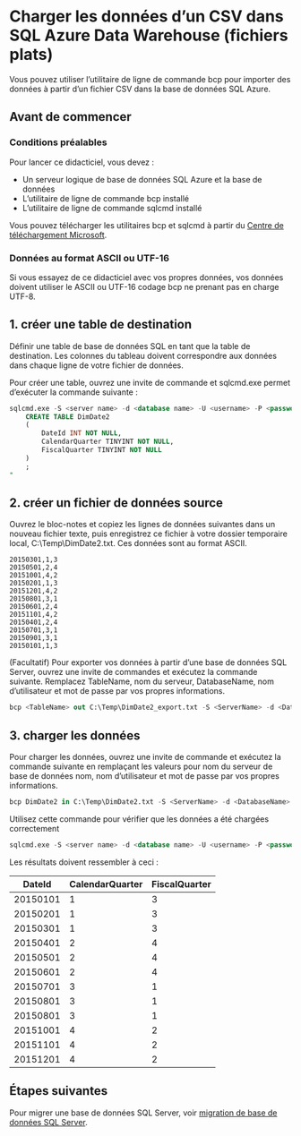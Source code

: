 <properties
   pageTitle="Charger les données à partir d’un fichier CSV dans Azure SQL Databaase (bcp) | Microsoft Azure"
   description="Pour une taille de données de petite taille, utilise bcp pour importer des données dans une base de données SQL Azure."
   services="sql-database"
   documentationCenter="NA"
   authors="CarlRabeler"
   manager="jhubbard"
   editor=""/>

<tags
   ms.service="sql-database"
   ms.devlang="NA"
   ms.topic="get-started-article"
   ms.tgt_pltfrm="NA"
   ms.workload="data-services"
   ms.date="09/13/2016"
   ms.author="carlrab"/>


# <a name="load-data-from-csv-into-azure-sql-data-warehouse-flat-files"></a>Charger les données d’un CSV dans SQL Azure Data Warehouse (fichiers plats)

Vous pouvez utiliser l’utilitaire de ligne de commande bcp pour importer des données à partir d’un fichier CSV dans la base de données SQL Azure.

## <a name="before-you-begin"></a>Avant de commencer

### <a name="prerequisites"></a>Conditions préalables

Pour lancer ce didacticiel, vous devez :

- Un serveur logique de base de données SQL Azure et la base de données
- L’utilitaire de ligne de commande bcp installé
- L’utilitaire de ligne de commande sqlcmd installé

Vous pouvez télécharger les utilitaires bcp et sqlcmd à partir du [Centre de téléchargement Microsoft][].

### <a name="data-in-ascii-or-utf-16-format"></a>Données au format ASCII ou UTF-16

Si vous essayez de ce didacticiel avec vos propres données, vos données doivent utiliser le ASCII ou UTF-16 codage bcp ne prenant pas en charge UTF-8. 

## <a name="1-create-a-destination-table"></a>1. créer une table de destination

Définir une table de base de données SQL en tant que la table de destination. Les colonnes du tableau doivent correspondre aux données dans chaque ligne de votre fichier de données.

Pour créer une table, ouvrez une invite de commande et sqlcmd.exe permet d’exécuter la commande suivante :


```sql
sqlcmd.exe -S <server name> -d <database name> -U <username> -P <password> -I -Q "
    CREATE TABLE DimDate2
    (
        DateId INT NOT NULL,
        CalendarQuarter TINYINT NOT NULL,
        FiscalQuarter TINYINT NOT NULL
    )
    ;
"
```


## <a name="2-create-a-source-data-file"></a>2. créer un fichier de données source

Ouvrez le bloc-notes et copiez les lignes de données suivantes dans un nouveau fichier texte, puis enregistrez ce fichier à votre dossier temporaire local, C:\Temp\DimDate2.txt. Ces données sont au format ASCII.

```
20150301,1,3
20150501,2,4
20151001,4,2
20150201,1,3
20151201,4,2
20150801,3,1
20150601,2,4
20151101,4,2
20150401,2,4
20150701,3,1
20150901,3,1
20150101,1,3
```

(Facultatif) Pour exporter vos données à partir d’une base de données SQL Server, ouvrez une invite de commandes et exécutez la commande suivante. Remplacez TableName, nom du serveur, DatabaseName, nom d’utilisateur et mot de passe par vos propres informations.

```sql
bcp <TableName> out C:\Temp\DimDate2_export.txt -S <ServerName> -d <DatabaseName> -U <Username> -P <Password> -q -c -t ','
```

## <a name="3-load-the-data"></a>3. charger les données
Pour charger les données, ouvrez une invite de commande et exécutez la commande suivante en remplaçant les valeurs pour nom du serveur de base de données nom, nom d’utilisateur et mot de passe par vos propres informations.

```sql
bcp DimDate2 in C:\Temp\DimDate2.txt -S <ServerName> -d <DatabaseName> -U <Username> -P <password> -q -c -t  ','
```

Utilisez cette commande pour vérifier que les données a été chargées correctement

```sql
sqlcmd.exe -S <server name> -d <database name> -U <username> -P <password> -I -Q "SELECT * FROM DimDate2 ORDER BY 1;"
```

Les résultats doivent ressembler à ceci :

DateId |CalendarQuarter |FiscalQuarter
----------- |--------------- |-------------
20150101 |1 |3
20150201 |1 |3
20150301 |1 |3
20150401 |2 |4
20150501 |2 |4
20150601 |2 |4
20150701 |3 |1
20150801 |3 |1
20150801 |3 |1
20151001 |4 |2
20151101 |4 |2
20151201 |4 |2


## <a name="next-steps"></a>Étapes suivantes

Pour migrer une base de données SQL Server, voir [migration de base de données SQL Server](sql-database-cloud-migrate.md).

<!--MSDN references-->
[bcp]: https://msdn.microsoft.com/library/ms162802.aspx
[CREATE TABLE syntax]: https://msdn.microsoft.com/library/mt203953.aspx

<!--Other Web references-->
[Centre de téléchargement Microsoft]: https://www.microsoft.com/download/details.aspx?id=36433
